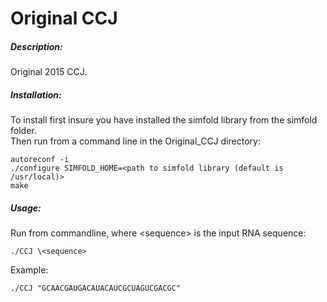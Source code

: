 # Original CCJ    

##### Description:    
Original 2015 CCJ.    

##### Installation:     
To install first insure you have installed the simfold library from the simfold folder.   
Then run from a command line in the Original_CCJ directory: 
```
autoreconf -i   
./configure SIMFOLD_HOME=<path to simfold library (default is /usr/local)>   
make  
```

##### Usage:   
Run from commandline, where \<sequence> is the input RNA sequence:    
```
./CCJ \<sequence>     
```

Example: 
```
./CCJ "GCAACGAUGACAUACAUCGCUAGUCGACGC"    
```
